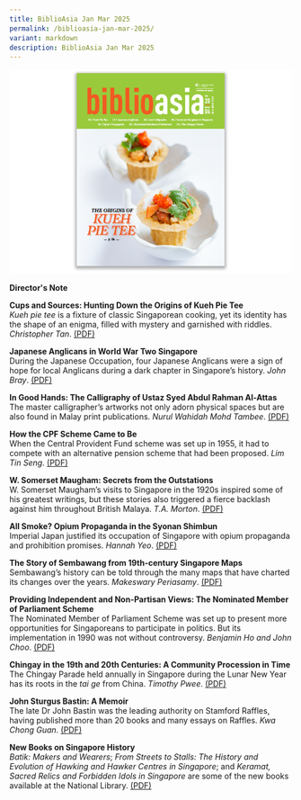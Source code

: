 ```yaml
---
title: BiblioAsia Jan Mar 2025
permalink: /biblioasia-jan-mar-2025/
variant: markdown
description: BiblioAsia Jan Mar 2025
---
```

<img src="/images/Vol%2020%20Issue%204/biblioasia_20_4_cover.png">

<a style="text-decoration: none; font-weight: bold;" href="">Director's Note</a><br>

<a style="text-decoration: none; font-weight: bold;" href="">Cups and Sources: Hunting Down the Origins of Kueh Pie Tee </a><br>
_Kueh pie tee_ is a fixture of classic Singaporean cooking, yet its identity has the shape of an enigma, filled with mystery and garnished with riddles. *Christopher Tan*. [(PDF)]()

<a style="text-decoration: none; font-weight: bold;" href="">Japanese Anglicans in World War Two Singapore</a><br>
During the Japanese Occupation, four Japanese Anglicans were a sign of hope for local Anglicans during a dark chapter in Singapore’s history. *John Bray*. [(PDF)]()

<a style="text-decoration: none; font-weight: bold;" href="">In Good Hands: The Calligraphy of Ustaz Syed Abdul Rahman Al-Attas</a><br>
The master calligrapher’s artworks not only adorn physical spaces but are also found in Malay print publications. *Nurul Wahidah Mohd Tambee*. [(PDF)]()

<a style="text-decoration: none; font-weight: bold;" href="">How the CPF Scheme Came to Be </a><br>
When the Central Provident Fund scheme was set up in 1955, it had to compete with an alternative pension scheme that had been proposed. *Lim Tin Seng*. [(PDF)]()

<a style="text-decoration: none; font-weight: bold;" href="">W. Somerset Maugham: Secrets from the Outstations</a><br>
W. Somerset Maugham’s visits to Singapore in the 1920s inspired some of his greatest writings, but these stories also triggered a fierce backlash against him throughout British Malaya. *T.A. Morton*. [(PDF)]()

<a style="text-decoration: none; font-weight: bold;" href="">All Smoke? Opium Propaganda in the Syonan Shimbun</a><br>
Imperial Japan justified its occupation of Singapore with opium propaganda and prohibition promises. *Hannah Yeo*. [(PDF)]()

<a style="text-decoration: none; font-weight: bold;" href="">The Story of Sembawang from 19th-century Singapore Maps </a><br> Sembawang’s history can be told through the many maps that have charted its changes over the years. *Makeswary Periasamy*. [(PDF)]()

<a style="text-decoration: none; font-weight: bold;" href="">Providing Independent and Non-Partisan Views: 	The Nominated Member of Parliament Scheme</a><br>
The Nominated Member of Parliament Scheme was set up to present more opportunities for Singaporeans to participate in politics. But its implementation in 1990 was not without controversy. *Benjamin Ho and John Choo*. [(PDF)]()

<a style="text-decoration: none; font-weight: bold;" href="">Chingay in the 19th and 20th Centuries: A Community Procession in Time</a><br>
The Chingay Parade held annually in Singapore during the Lunar New Year has its roots in the _tai ge_ from China. *Timothy Pwee*. [(PDF)]()

<a style="text-decoration: none; font-weight: bold;" href="">John Sturgus Bastin: A Memoir</a><br>
The late Dr John Bastin was the leading authority on Stamford Raffles, having published more than 20 books and many essays on Raffles. *Kwa Chong Guan*. [(PDF)]()

<a style="text-decoration: none; font-weight: bold;" href="">New Books on Singapore History</a><br>
_Batik: Makers and Wearers_; _From Streets to Stalls: The History and Evolution of Hawking and Hawker Centres in Singapore_; and _Keramat, Sacred Relics and Forbidden Idols in Singapore_ are some of the new books available at the National Library. [(PDF)](/)